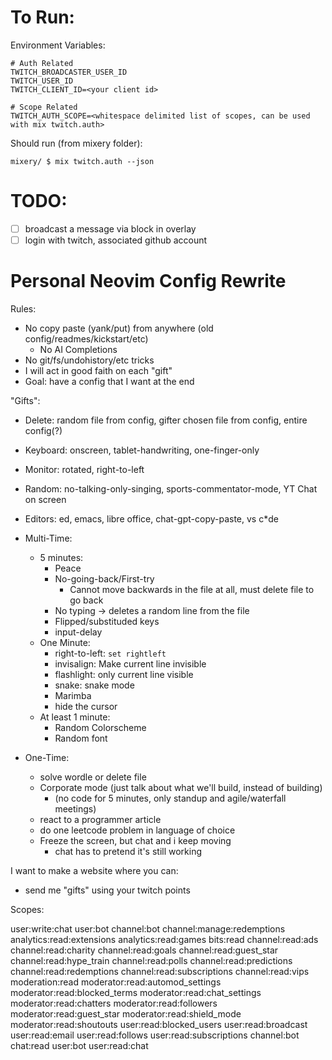 # To Run:

Environment Variables:

```
# Auth Related
TWITCH_BROADCASTER_USER_ID
TWITCH_USER_ID
TWITCH_CLIENT_ID=<your client id>

# Scope Related
TWITCH_AUTH_SCOPE=<whitespace delimited list of scopes, can be used with mix twitch.auth>
```

Should run (from mixery folder):

```
mixery/ $ mix twitch.auth --json
```

# TODO:

- [ ] broadcast a message via block in overlay
- [ ] login with twitch, associated github account

# Personal Neovim Config Rewrite

Rules:
- No copy paste (yank/put) from anywhere (old config/readmes/kickstart/etc)
  - No AI Completions
- No git/fs/undohistory/etc tricks
- I will act in good faith on each "gift"
- Goal: have a config that I want at the end

"Gifts":

- Delete: random file from config, gifter chosen file from config, entire config(?)
- Keyboard: onscreen, tablet-handwriting, one-finger-only
- Monitor: rotated, right-to-left
- Random: no-talking-only-singing, sports-commentator-mode, YT Chat on screen
- Editors: ed, emacs, libre office, chat-gpt-copy-paste, vs c*de
- Multi-Time:
  - 5 minutes:
    - Peace
    - No-going-back/First-try
      - Cannot move backwards in the file at all, must delete file to go back
    - No typing -> deletes a random line from the file
    - Flipped/substituded keys
    - input-delay
  - One Minute:
    - right-to-left: `set rightleft`
    - invisalign: Make current line invisible
    - flashlight: only current line visible
    - snake: snake mode
    - Marimba
    - hide the cursor
  - At least 1 minute:
    - Random Colorscheme
    - Random font

- One-Time:
  - solve wordle or delete file
  - Corporate mode (just talk about what we'll build, instead of building)
    - (no code for 5 minutes, only standup and agile/waterfall meetings)
  - react to a programmer article
  - do one leetcode problem in language of choice
  - Freeze the screen, but chat and i keep moving
    - chat has to pretend it's still working

I want to make a website where you can:
- send me "gifts" using your twitch points

Scopes:

user:write:chat user:bot channel:bot channel:manage:redemptions analytics:read:extensions analytics:read:games bits:read channel:read:ads channel:read:charity channel:read:goals channel:read:guest_star channel:read:hype_train channel:read:polls channel:read:predictions channel:read:redemptions channel:read:subscriptions channel:read:vips moderation:read moderator:read:automod_settings moderator:read:blocked_terms moderator:read:chat_settings moderator:read:chatters moderator:read:followers moderator:read:guest_star moderator:read:shield_mode moderator:read:shoutouts user:read:blocked_users user:read:broadcast user:read:email user:read:follows user:read:subscriptions channel:bot chat:read user:bot user:read:chat
